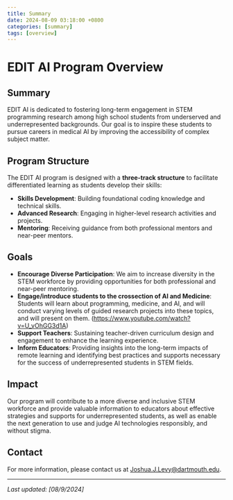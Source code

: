 ```yaml
---
title: Summary
date: 2024-08-09 03:18:00 +0800
categories: [summary]
tags: [overview]
---
```


# EDIT AI Program Overview

## Summary

EDIT AI is dedicated to fostering long-term engagement in STEM programming research among high school students from underserved and underrepresented backgrounds. Our goal is to inspire these students to pursue careers in medical AI by improving the accessibility of complex subject matter. 



## Program Structure

The EDIT AI program is designed with a **three-track structure** to facilitate differentiated learning as students develop their skills:

- **Skills Development**: Building foundational coding knowledge and technical skills.
- **Advanced Research**: Engaging in higher-level research activities and projects.
- **Mentoring**: Receiving guidance from both professional mentors and near-peer mentors.

## Goals

- **Encourage Diverse Participation**: We aim to increase diversity in the STEM workforce by providing opportunities for both professional and near-peer mentoring.
- **Engage/introduce students to the crossection of AI and Medicine**: Students will learn about programming, medicine, and AI, and will conduct varying levels of guided research projects into these topics, and will present on them. (https://www.youtube.com/watch?v=U_vOhGG3d1A)
- **Support Teachers**: Sustaining teacher-driven curriculum design and engagement to enhance the learning experience.
- **Inform Educators**: Providing insights into the long-term impacts of remote learning and identifying best practices and supports necessary for the success of underrepresented students in STEM fields.

## Impact

Our program will contribute to a more diverse and inclusive STEM workforce and provide valuable information to educators about effective strategies and supports for underrepresented students, as well as enable the next generation to use and judge AI technologies responsibly, and without stigma.

## Contact

For more information, please contact us at [Joshua.J.Levy@dartmouth.edu](mailto:your-email@example.com).

---

*Last updated: [08/9/2024]*
